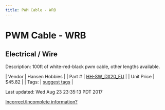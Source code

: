 ```yaml
---
title: PWM Cable - WRB
---
```


# PWM Cable - WRB
## Electrical / Wire
Description: 	100ft of white-red-black pwm cable, other lengths available. 

| Vendor | Hansen Hobbies | 
| Part # | [HH-SW_DX20_FU](http://www.hansenhobbies.com/products/connectors/wire/servo/sw_dx20_fu/) | 
| Unit Price | $45.82 | 
| Tags: | [suggest tags](https://docs.google.com/forms/d/e/1FAIpQLSeWyY8v3RgOty-MyWmh9U0iivNYN_molChYyS-0U-o-kOAv_g/viewform) | 

Last updated: Wed Aug 23 23:35:13 PDT 2017

 [Incorrect/Incomplete information?](https://docs.google.com/forms/d/e/1FAIpQLSeWyY8v3RgOty-MyWmh9U0iivNYN_molChYyS-0U-o-kOAv_g/viewform)